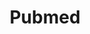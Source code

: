 ---
order: -1
hidden: true
title: Pubmed
link: https://pubmed.ncbi.nlm.nih.gov/?term=cenik+c+NOT+thiebault&sort=date
---